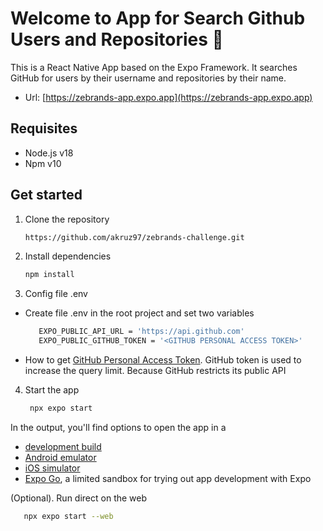 # Welcome to App for Search Github Users and Repositories 👋

This is a React Native App based on the Expo Framework. It searches GitHub for users by their username and repositories by their name.

- Url: [https://zebrands-app.expo.app](https://zebrands-app.expo.app)

## Requisites

- Node.js v18
- Npm v10

## Get started
1. Clone the repository
   ```bash
   https://github.com/akruz97/zebrands-challenge.git
   ```

2. Install dependencies

   ```bash
   npm install
   ```

3. Config file .env
-  Create file .env in the root project and set two variables
   ```bash
      EXPO_PUBLIC_API_URL = 'https://api.github.com'
      EXPO_PUBLIC_GITHUB_TOKEN = '<GITHUB PERSONAL ACCESS TOKEN>'
   ```
- How to get [GitHub Personal Access Token](https://docs.github.com/en/authentication/keeping-your-account-and-data-secure/managing-your-personal-access-tokens#creating-a-personal-access-token-classic). GitHub token is used to increase the query limit. Because GitHub restricts its public API

4. Start the app

   ```bash
    npx expo start
   ```
In the output, you'll find options to open the app in a

- [development build](https://docs.expo.dev/develop/development-builds/introduction/)
- [Android emulator](https://docs.expo.dev/workflow/android-studio-emulator/)
- [iOS simulator](https://docs.expo.dev/workflow/ios-simulator/)
- [Expo Go](https://expo.dev/go), a limited sandbox for trying out app development with Expo

(Optional). Run direct on the web

   ```bash
      npx expo start --web
   ```
